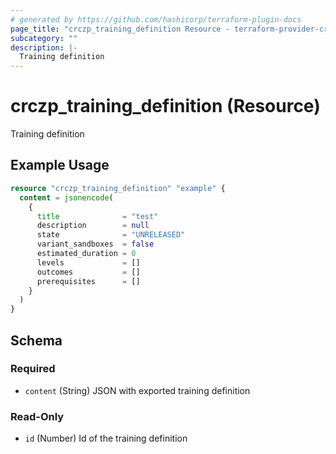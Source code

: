 ```yaml
---
# generated by https://github.com/hashicorp/terraform-plugin-docs
page_title: "crczp_training_definition Resource - terraform-provider-crczp"
subcategory: ""
description: |-
  Training definition
---
```


# crczp_training_definition (Resource)

Training definition

## Example Usage

```terraform
resource "crczp_training_definition" "example" {
  content = jsonencode(
    {
      title              = "test"
      description        = null
      state              = "UNRELEASED"
      variant_sandboxes  = false
      estimated_duration = 0
      levels             = []
      outcomes           = []
      prerequisites      = []
    }
  )
}
```

<!-- schema generated by tfplugindocs -->
## Schema

### Required

- `content` (String) JSON with exported training definition

### Read-Only

- `id` (Number) Id of the training definition
